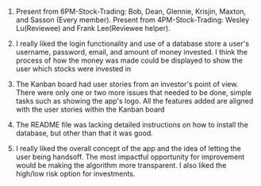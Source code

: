 1. Present from 6PM-Stock-Trading: Bob, Dean, Glennie, Krisjin, Maxton, and Sasson (Every member). Present from 4PM-Stock-Trading: Wesley Lu(Reviewee) and Frank Lee(Reviewee helper).

2. I really liked the login functionality and use of a database store a user's username, password, email, and amount of money invested. I think the process of how the money was made could be displayed to show the user which stocks were invested in

3. The Kanban board had user stories from an investor's point of view. There were only one or two more issues that needed to be done, simple tasks such as showing the app's logo. All the features added are aligned with the user stories within the Kanban board

4. The README file was lacking detailed instructions on how to install the database, but other than that it was good.

5. I really liked the overall concept of the app and the idea of letting the user being handsoff. The most impactful opportunity for improvement would be making the algorithm more transparent. I also liked the high/low risk option for investments.
